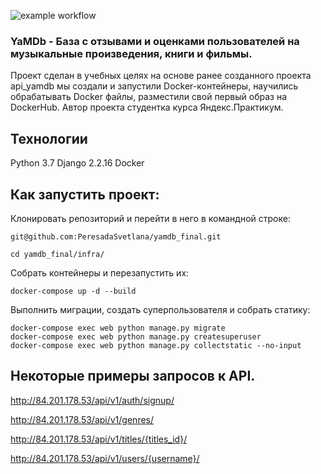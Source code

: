 ![example workflow](https://github.com/PeresadaSvetlana/yamdb_final/actions/workflows/yamdb_workflow.yml/badge.svg)

### **YaMDb** - База с отзывами и оценками пользователей на музыкальные произведения, книги и фильмы. 
Проект сделан в учебных целях на основе ранее созданного проекта api_yamdb мы создали и запустили Docker-контейнеры, научились обрабатывать Docker файлы, разместили свой первый образ на DockerHub.
Автор проекта студентка курса Яндекс.Практикум.

## **Технологии**

Python 3.7 Django 2.2.16
Docker

## **Как запустить проект:**

Клонировать репозиторий и перейти в него в командной строке:
```
git@github.com:PeresadaSvetlana/yamdb_final.git
```

```
cd yamdb_final/infra/
```

Собрать контейнеры и перезапустить их:

```
docker-compose up -d --build 

```

Выполнить миграции, создать суперпользователя и собрать статику:

```
docker-compose exec web python manage.py migrate
docker-compose exec web python manage.py createsuperuser
docker-compose exec web python manage.py collectstatic --no-input 
```



## **Некоторые примеры запросов к API.**

http://84.201.178.53/api/v1/auth/signup/

http://84.201.178.53/api/v1/genres/

http://84.201.178.53/api/v1/titles/{titles_id}/

http://84.201.178.53/api/v1/users/{username}/